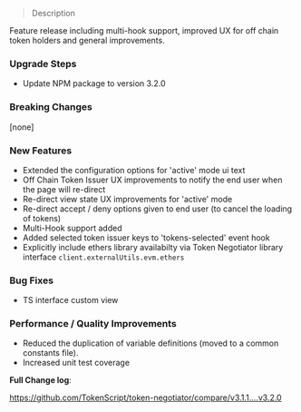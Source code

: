 > Description

Feature release including multi-hook support, improved UX for off chain token holders and general improvements.

### Upgrade Steps

- Update NPM package to version 3.2.0

### Breaking Changes

[none]

### New Features

- Extended the configuration options for 'active' mode ui text
- Off Chain Token Issuer UX improvements to notify the end user when the page will re-direct
- Re-direct view state UX improvements for 'active' mode
- Re-direct accept / deny options given to end user (to cancel the loading of tokens)
- Multi-Hook support added
- Added selected token issuer keys to 'tokens-selected' event hook
- Explicitly include ethers library availabilty via Token Negotiator library interface `client.externalUtils.evm.ethers`

### Bug Fixes

- TS interface custom view

### Performance / Quality Improvements 

- Reduced the duplication of variable definitions (moved to a common constants file).
- Increased unit test coverage

**Full Change log**:

https://github.com/TokenScript/token-negotiator/compare/v3.1.1....v3.2.0
